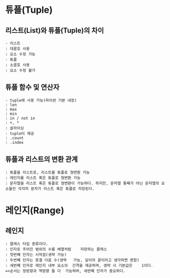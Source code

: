 # 튜플(Tuple)
## 리스트(List)와 튜플(Tuple)의 차이
    - 리스트
    : 대괄호 사용
    : 요소 수정 가능
    - 튜플
    : 소괄호 사용
    : 요소 수정 불가

## 튜플 함수 및 연산자
    - tuple에 사용 가능(파이썬 기본 내장)
    : len
    : max
    : min
    : in / not in
    : +, *
    : 슬라이싱
    - tuple이 제공
    : .count
    : .index

## 튜플과 리스트의 변환 관계
    : 튜플을 리스트로, 리스트를 튜플로 형변환 가능
    : 레인지를 리스트 혹은 튜플로 형변환 가능
    : 문자열을 리스트 혹은 튜플로 형변환이 가능하다. 하지만, 문자열 통째가 아닌 문자열의 요소들인 각각의 문자가 리스트 혹은 튜플로 저장된다.

# 레인지(Range)
## 레인지
    : 클래스 타입 종류이다.
    : 인자로 주어진 범위의 수를 배열처럼    저장하는 클래스
    : 첫번째 인자는 시작점(생략 가능)
    : 두번째 인자는 종결 다음 수(생략   가능, 길이의 끝이라고 생각하면 편함)
    : 세번째 인자로 레인지 내부 요소의  간격을 제공하며, 생략 시 기본값은    1이다.
    =>순서는 정방향과 역방향 둘 다  가능하며, 세번째 인자가 중요하다.